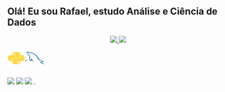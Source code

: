 ## Olá! Eu sou Rafael, estudo Análise e Ciência de Dados
<div align="center">
  <a href="https://github.com/RafaelEliaas">
  <img height="180em" src="https://github-readme-stats.vercel.app/api?username=RafaelEliaas&show_icons=true&theme=merko&include_all_commits=true&count_private=true"/>
  <img height="180em" src="https://github-readme-stats.vercel.app/api/top-langs/?username=RafaelEliaas&layout=compact&langs_count=7&theme=merko"/>
</div>
<div style="display: inline_block"><br>
  <img align="center" alt="Rafael-py" height="30" width="40" src="https://raw.githubusercontent.com/devicons/devicon/master/icons/python/python-plain.svg">
  <img align="center" alt="Rafael-mysql" height="30" width="40" src="https://raw.githubusercontent.com/devicons/devicon/master/icons/mysql/mysql-original.svg">
</div>
  
  ##
 
<div> 
  <a href="https://www.instagram.com/rafautsu22/" target="_blank"><img src="https://img.shields.io/badge/-Instagram-%23E4405F?style=for-the-badge&logo=instagram&logoColor=white" target="_blank"></a>
  <a href = "mailto:rafaelelias42@gmail.com"><img src="https://img.shields.io/badge/-Gmail-%23333?style=for-the-badge&logo=gmail&logoColor=white" target="_blank"></a>
  <a href = "https://www.linkedin.com/in/rafael-utsunomiya-elias-4565332b2/"><img src="https://img.shields.io/badge/-Linkedin-%23333?style=for-the-badge&logo=linkedin&logoColor=blue" target="_blank"></a>
.
